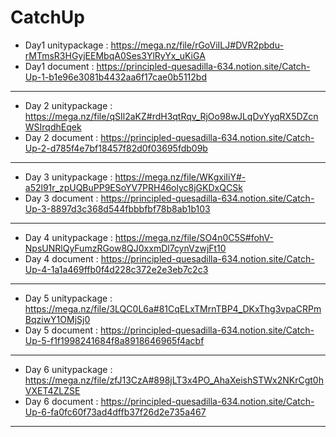# CatchUp

* Day1 unitypackage : https://mega.nz/file/rGoViILJ#DVR2pbdu-rMTmsR3HGyjEEMbqA0Ses3YlRyYx_uKiGA
* Day1 document : https://principled-quesadilla-634.notion.site/Catch-Up-1-b1e96e3081b4432aa6f17cae0b5112bd
----------------------------------------------------------------------------------------------------------------------
* Day 2 unitypackage : https://mega.nz/file/qSIl2aKZ#rdH3qtRqv_RjOo98wJLqDvYyqRX5DZcnWSIrqdhEqek
* Day 2 document : https://principled-quesadilla-634.notion.site/Catch-Up-2-d785f4e7bf18457f82d0f03695fdb09b
----------------------------------------------------------------------------------------------------------------------
* Day 3 unitypackage : https://mega.nz/file/WKgxiIiY#-a52l91r_zpUQBuPP9ESoYV7PRH46olyc8jGKDxQCSk
* Day 3 document : https://principled-quesadilla-634.notion.site/Catch-Up-3-8897d3c368d544fbbbfbf78b8ab1b103
----------------------------------------------------------------------------------------------------------------------
* Day 4 unitypackage : https://mega.nz/file/SO4n0C5S#fohV-NpsUNRlQyFumzRGow8QJ0xxmDl7cynVzwjFt10
* Day 4 document : https://principled-quesadilla-634.notion.site/Catch-Up-4-1a1a469ffb0f4d228c372e2e3eb7c2c3
----------------------------------------------------------------------------------------------------------------------
* Day 5 unitypackage : https://mega.nz/file/3LQC0L6a#81CqELxTMrnTBP4_DKxThg3vpaCRPmBqziwY1OMjSj0
* Day 5 document : https://principled-quesadilla-634.notion.site/Catch-Up-5-f1f1998241684f8a8918646965f4acbf
----------------------------------------------------------------------------------------------------------------------
* Day 6 unitypackage : https://mega.nz/file/zfJ13CzA#898jLT3x4PO_AhaXeishSTWx2NKrCgt0hVXET4ZLZSE
* Day 6 document : https://principled-quesadilla-634.notion.site/Catch-Up-6-fa0fc60f73ad4dffb37f26d2e735a467
----------------------------------------------------------------------------------------------------------------------


